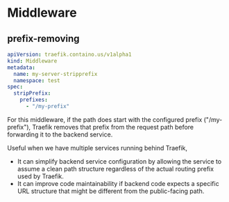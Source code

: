 # Middleware

## prefix-removing
```yaml
apiVersion: traefik.containo.us/v1alpha1
kind: Middleware
metadata:
  name: my-server-stripprefix
  namespace: test
spec:
  stripPrefix:
    prefixes:
      - "/my-prefix"
```
For this middleware, if the path does start with the configured prefix ("/my-prefix"), 
Traefik removes that prefix from the request path before forwarding it to the backend service.

Useful when we have multiple services running behind Traefik, 
- It can simplify backend service configuration by allowing the service to assume a clean path structure regardless of the actual routing prefix used by Traefik.
- It can improve code maintainability if backend code expects a specific URL structure that might be different from the public-facing path.

